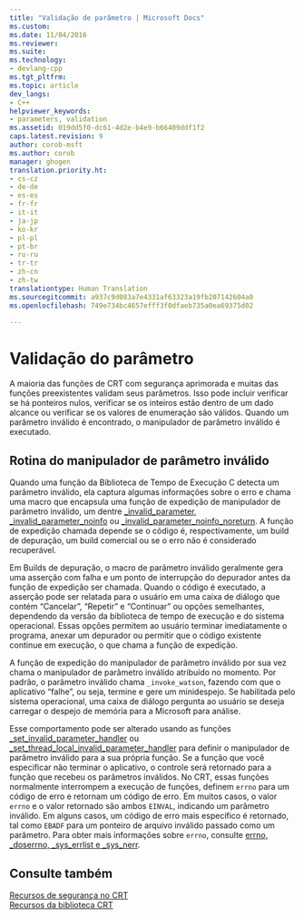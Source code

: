 ```yaml
---
title: "Validação de parâmetro | Microsoft Docs"
ms.custom: 
ms.date: 11/04/2016
ms.reviewer: 
ms.suite: 
ms.technology:
- devlang-cpp
ms.tgt_pltfrm: 
ms.topic: article
dev_langs:
- C++
helpviewer_keywords:
- parameters, validation
ms.assetid: 019dd5f0-dc61-4d2e-b4e9-b66409ddf1f2
caps.latest.revision: 9
author: corob-msft
ms.author: corob
manager: ghogen
translation.priority.ht:
- cs-cz
- de-de
- es-es
- fr-fr
- it-it
- ja-jp
- ko-kr
- pl-pl
- pt-br
- ru-ru
- tr-tr
- zh-cn
- zh-tw
translationtype: Human Translation
ms.sourcegitcommit: a937c9d083a7e4331af63323a19fb207142604a0
ms.openlocfilehash: 749e734bc4657efff3f0dfaeb735a0ea69375d02

---
```

# <a name="parameter-validation"></a>Validação do parâmetro
A maioria das funções de CRT com segurança aprimorada e muitas das funções preexistentes validam seus parâmetros. Isso pode incluir verificar se há ponteiros nulos, verificar se os inteiros estão dentro de um dado alcance ou verificar se os valores de enumeração são válidos. Quando um parâmetro inválido é encontrado, o manipulador de parâmetro inválido é executado.  
  
## <a name="invalid-parameter-handler-routine"></a>Rotina do manipulador de parâmetro inválido  
 Quando uma função da Biblioteca de Tempo de Execução C detecta um parâmetro inválido, ela captura algumas informações sobre o erro e chama uma macro que encapsula uma função de expedição de manipulador de parâmetro inválido, um dentre [_invalid_parameter](../c-runtime-library/reference/invalid-parameter-functions.md), [_invalid_parameter_noinfo](../c-runtime-library/reference/invalid-parameter-functions.md) ou [_invalid_parameter_noinfo_noreturn](../c-runtime-library/reference/invalid-parameter-functions.md). A função de expedição chamada depende se o código é, respectivamente, um build de depuração, um build comercial ou se o erro não é considerado recuperável. 
 
 Em Builds de depuração, o macro de parâmetro inválido geralmente gera uma asserção com falha e um ponto de interrupção do depurador antes da função de expedição ser chamada. Quando o código é executado, a asserção pode ser relatada para o usuário em uma caixa de diálogo que contém “Cancelar”, “Repetir” e “Continuar” ou opções semelhantes, dependendo da versão da biblioteca de tempo de execução e do sistema operacional. Essas opções permitem ao usuário terminar imediatamente o programa, anexar um depurador ou permitir que o código existente continue em execução, o que chama a função de expedição. 
 
 A função de expedição do manipulador de parâmetro inválido por sua vez chama o manipulador de parâmetro inválido atribuído no momento. Por padrão, o parâmetro inválido chama `_invoke_watson`, fazendo com que o aplicativo “falhe”, ou seja, termine e gere um minidespejo. Se habilitada pelo sistema operacional, uma caixa de diálogo pergunta ao usuário se deseja carregar o despejo de memória para a Microsoft para análise.   
  
 Esse comportamento pode ser alterado usando as funções [_set_invalid_parameter_handler](../c-runtime-library/reference/set-invalid-parameter-handler-set-thread-local-invalid-parameter-handler.md) ou [_set_thread_local_invalid_parameter_handler](../c-runtime-library/reference/set-invalid-parameter-handler-set-thread-local-invalid-parameter-handler.md) para definir o manipulador de parâmetro inválido para a sua própria função. Se a função que você especificar não terminar o aplicativo, o controle será retornado para a função que recebeu os parâmetros inválidos. No CRT, essas funções normalmente interrompem a execução de funções, definem `errno` para um código de erro e retornam um código de erro. Em muitos casos, o valor `errno` e o valor retornado são ambos `EINVAL`, indicando um parâmetro inválido. Em alguns casos, um código de erro mais específico é retornado, tal como `EBADF` para um ponteiro de arquivo inválido passado como um parâmetro. Para obter mais informações sobre `errno`, consulte [errno, _doserrno, _sys_errlist e _sys_nerr](../c-runtime-library/errno-doserrno-sys-errlist-and-sys-nerr.md).  
  
## <a name="see-also"></a>Consulte também  
 [Recursos de segurança no CRT](../c-runtime-library/security-features-in-the-crt.md)   
 [Recursos da biblioteca CRT](../c-runtime-library/crt-library-features.md)


<!--HONumber=Feb17_HO4-->


